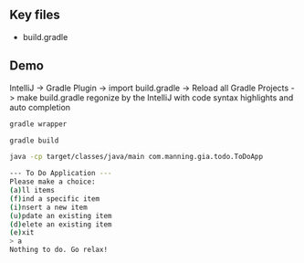## Key files

- build.gradle

## Demo

IntelliJ -> Gradle Plugin -> import build.gradle -> Reload all Gradle Projects -> make build.gradle regonize by the IntelliJ with code syntax highlights and auto completion

```bash
gradle wrapper

gradle build

java -cp target/classes/java/main com.manning.gia.todo.ToDoApp

--- To Do Application ---
Please make a choice:
(a)ll items
(f)ind a specific item
(i)nsert a new item
(u)pdate an existing item
(d)elete an existing item
(e)xit
> a
Nothing to do. Go relax!
```
